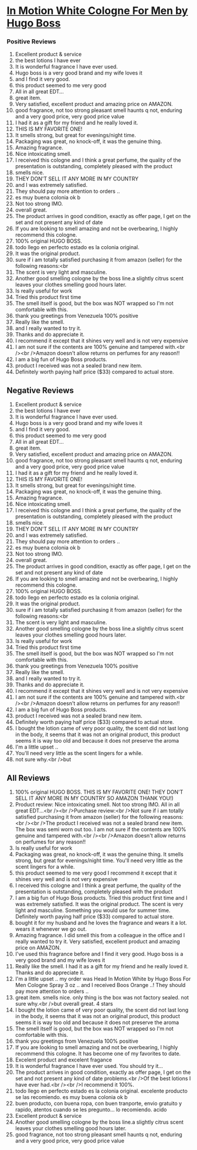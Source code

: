 # [In Motion White Cologne For Men by Hugo Boss](https://products.checkmycream.com/products/In-Motion-White-Cologne-For-Men-by-Hugo-Boss.html)

### Positive Reviews

<ol>
      <li>Excellent product &amp; service</li>
      <li>the best lotions I have ever</li>
      <li>It is wonderful fragrance I have ever used.</li>
      <li>Hugo boss is a very good brand and my wife loves it</li>
      <li>and I find it very good.</li>
      <li>this product seemed to me very good</li>
      <li>All in all great EDT...</li>
      <li>great item.</li>
      <li>Very satisfied, excellent product and amazing price on AMAZON.</li>
      <li>good fragrance, not too strong pleasant smell haunts q not, enduring and a very good price, very good price value</li>
      <li>I had it as a gift for my friend and he really loved it.</li>
      <li>THIS IS MY FAVORITE ONE!</li>
      <li>It smells strong, but great for evenings/night time.</li>
      <li>Packaging was great, no knock-off, it was the genuine thing.</li>
      <li>Amazing fragrance.</li>
      <li>Nice intoxicating smell.</li>
      <li>I received this cologne and I think a great perfume, the quality of the presentation is outstanding, completely pleased with the product</li>
      <li>smells nice.</li>
      <li>THEY DON&#x27;T SELL IT ANY MORE IN MY COUNTRY</li>
      <li>and I was extremely satisfied.</li>
      <li>They should pay more attention to orders ..</li>
      <li>es muy buena colonia ok b</li>
      <li>Not too strong IMO.</li>
      <li>overall great.</li>
      <li>The product arrives in good condition, exactly as offer page, I get on the set and not present any kind of date</li>
      <li>If you are looking to smell amazing and not be overbearing, I highly recommend this cologne.</li>
      <li>100% original HUGO BOSS.</li>
      <li>todo llego en perfecto estado es la colonia original.</li>
      <li>It was the original product.</li>
      <li>sure if i am totally satisfied purchasing it from amazon (seller) for the following reasons:&lt;br</li>
      <li>The scent is very light and masculine.</li>
      <li>Another good smelling cologne by the boss line.a slightly citrus scent leaves your clothes smelling good hours later.</li>
      <li>Is really useful for work</li>
      <li>Tried this product first time</li>
      <li>The smell itself is good, but the box was NOT wrapped so I&#x27;m not comfortable with this.</li>
      <li>thank you greetings from Venezuela 100% positive</li>
      <li>Really like the smell.</li>
      <li>and I really wanted to try it.</li>
      <li>Thanks and do appreciate it.</li>
      <li>I recommend it except that it shines very well and is not very expensive</li>
      <li>I am not sure if the contents are 100% genuine and tampered with.&lt;br /&gt;&lt;br /&gt;Amazon doesn&#x27;t allow returns on perfumes for any reason!!</li>
      <li>I am a big fun of Hugo Boss products.</li>
      <li>product I received was not a sealed brand new item.</li>
      <li>Definitely worth paying half price ($33) compared to actual store.</li>
</ol>


<h2>Negative Reviews</h2>
<ol>
<li> Excellent product &amp; service</li>
<li> the best lotions I have ever</li>
<li> It is wonderful fragrance I have ever used.</li>
<li> Hugo boss is a very good brand and my wife loves it</li>
<li> and I find it very good.</li>
<li> this product seemed to me very good</li>
<li> All in all great EDT...</li>
<li> great item.</li>
<li> Very satisfied, excellent product and amazing price on AMAZON.</li>
<li> good fragrance, not too strong pleasant smell haunts q not, enduring and a very good price, very good price value</li>
<li> I had it as a gift for my friend and he really loved it.</li>
<li> THIS IS MY FAVORITE ONE!</li>
<li> It smells strong, but great for evenings/night time.</li>
<li> Packaging was great, no knock-off, it was the genuine thing.</li>
<li> Amazing fragrance.</li>
<li> Nice intoxicating smell.</li>
<li> I received this cologne and I think a great perfume, the quality of the presentation is outstanding, completely pleased with the product</li>
<li> smells nice.</li>
<li> THEY DON&#x27;T SELL IT ANY MORE IN MY COUNTRY</li>
<li> and I was extremely satisfied.</li>
<li> They should pay more attention to orders ..</li>
<li> es muy buena colonia ok b</li>
<li> Not too strong IMO.</li>
<li> overall great.</li>
<li> The product arrives in good condition, exactly as offer page, I get on the set and not present any kind of date</li>
<li> If you are looking to smell amazing and not be overbearing, I highly recommend this cologne.</li>
<li> 100% original HUGO BOSS.</li>
<li> todo llego en perfecto estado es la colonia original.</li>
<li> It was the original product.</li>
<li> sure if i am totally satisfied purchasing it from amazon (seller) for the following reasons:&lt;br</li>
<li> The scent is very light and masculine.</li>
<li> Another good smelling cologne by the boss line.a slightly citrus scent leaves your clothes smelling good hours later.</li>
<li> Is really useful for work</li>
<li> Tried this product first time</li>
<li> The smell itself is good, but the box was NOT wrapped so I&#x27;m not comfortable with this.</li>
<li> thank you greetings from Venezuela 100% positive</li>
<li> Really like the smell.</li>
<li> and I really wanted to try it.</li>
<li> Thanks and do appreciate it.</li>
<li> I recommend it except that it shines very well and is not very expensive</li>
<li> I am not sure if the contents are 100% genuine and tampered with.&lt;br /&gt;&lt;br /&gt;Amazon doesn&#x27;t allow returns on perfumes for any reason!!</li>
<li> I am a big fun of Hugo Boss products.</li>
<li> product I received was not a sealed brand new item.</li>
<li> Definitely worth paying half price ($33) compared to actual store.</li>
<li> I bought the lotion came of very poor quality, the scent did not last long in the body, it seems that it was not an original product, this product seems it is way too old and because it does not preserve the aroma</li>
<li> I&#x27;m a little upset ..</li>
<li> You&#x27;ll need very little as the scent lingers for a while.</li>
<li> not sure why.&lt;br /&gt;but</li>
</ol>

<h2>All Reviews</h2>

<ol>
    <li> 100% original HUGO BOSS. THIS IS MY FAVORITE ONE! THEY DON&#x27;T SELL IT ANY MORE IN MY COUNTRY SO AMAZON THANK YOU!)</li>
    <li> Product review: Nice intoxicating smell. Not too strong IMO. All in all great EDT...&lt;br /&gt;&lt;br /&gt;Purchase review:&lt;br /&gt;Not sure if i am totally satisfied purchasing it from amazon (seller) for the following reasons:&lt;br /&gt;&lt;br /&gt;The product I received was not a sealed brand new item. The box was semi worn out too. I am not sure if the contents are 100% genuine and tampered with.&lt;br /&gt;&lt;br /&gt;Amazon doesn&#x27;t allow returns on perfumes for any reason!!</li>
    <li> Is really useful for work</li>
    <li> Packaging was great, no knock-off, it was the genuine thing. It smells strong, but great for evenings/night time. You&#x27;ll need very little as the scent lingers for a while.</li>
    <li> this product seemed to me very good I recommend it except that it shines very well and is not very expensive</li>
    <li> I received this cologne and I think a great perfume, the quality of the presentation is outstanding, completely pleased with the product</li>
    <li> I am a big fun of Hugo Boss products. Tried this product first time and I was extremely satisfied. It was the original product. The scent is very light and masculine. Something you would use for summer time. Definitely worth paying half price ($33) compared to actual store.</li>
    <li> bought it for my husband and he loves the fragrance and wears it a lot. wears it whenever we go out.</li>
    <li> Amazing fragrance. I did smell this from a colleague in the office and I really wanted to try it. Very satisfied, excellent product and amazing price on AMAZON.</li>
    <li> I&#x27;ve used this fragrance before and I find it very good. Hugo boss is a very good brand and my wife loves it</li>
    <li> Really like the smell. I had it as a gift for my friend and he really loved it. Thanks and do appreciate it.</li>
    <li> I&#x27;m a little upset .. my order was Head In Motion White by Hugo Boss For Men Cologne Spray 3 oz .. and I received Boos Orange ..! They should pay more attention to orders ..</li>
    <li> great item. smells nice. only thing is the box was not factory sealed. not sure why.&lt;br /&gt;but overall great. 4 stars</li>
    <li> I bought the lotion came of very poor quality, the scent did not last long in the body, it seems that it was not an original product, this product seems it is way too old and because it does not preserve the aroma</li>
    <li> The smell itself is good, but the box was NOT wrapped so I&#x27;m not comfortable with this.</li>
    <li> thank you greetings from Venezuela 100% positive</li>
    <li> If you are looking to smell amazing and not be overbearing, I highly recommend this cologne. It has become one of my favorites to date.</li>
    <li> Excelent product and excelent fragance</li>
    <li> It is wonderful fragrance I have ever used. You should try it...</li>
    <li> The product arrives in good condition, exactly as offer page, I get on the set and not present any kind of date problems.&lt;br /&gt;Of the best lotions I have ever had.&lt;br /&gt;&lt;br /&gt;I recommend it 100%.</li>
    <li> todo llego en perfecto estado es la colonia original. excelente producto se las recomiendo. es muy buena colonia ok b</li>
    <li> buen producto, con buena ropa, con buen tranporte, envio gratuito y rapido, atentos cuando se les pregunto... lo recomiendo. acido</li>
    <li> Excellent product &amp; service</li>
    <li> Another good smelling cologne by the boss line.a slightly citrus scent leaves your clothes smelling good hours later.</li>
    <li> good fragrance, not too strong pleasant smell haunts q not, enduring and a very good price, very good price value</li>
</ol>





